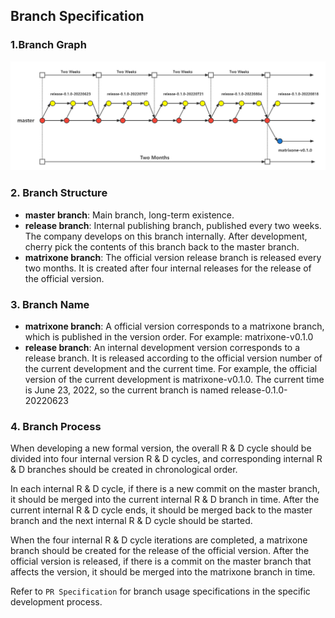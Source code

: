 ## Branch Specification

### 1.Branch Graph

![matrixone_glow](imgs/matrixone_flow.png)

### 2. Branch Structure

- **master branch**: Main branch, long-term existence.
- **release branch**: Internal publishing branch, published every two weeks. The company develops on this branch internally. After development, cherry pick the contents of this branch back to the master branch.
- **matrixone branch**: The official version release branch is released every two months. It is created after four internal releases for the release of the official version.

### 3. Branch Name

- **matrixone branch**: A official version corresponds to a matrixone branch, which is published in the version order. For example: matrixone-v0.1.0
- **release branch**: An internal development version corresponds to a release branch. It is released according to the official version number of the current development and the current time. For example, the official version of the current development is matrixone-v0.1.0. The current time is June 23, 2022, so the current branch is named release-0.1.0-20220623

### 4. Branch Process

When developing a new formal version, the overall R & D cycle should be divided into four internal version R & D cycles, and corresponding internal R & D branches should be created in chronological order.

In each internal R &amp; D cycle, if there is a new commit on the master branch, it should be merged into the current internal R &amp; D branch in time. After the current internal R &amp; D cycle ends, it should be merged back to the master branch and the next internal R &amp; D cycle should be started.

When the four internal R &amp; D cycle iterations are completed, a matrixone branch should be created for the release of the official version. After the official version is released, if there is a commit on the master branch that affects the version, it should be merged into the matrixone branch in time.

Refer to `PR Specification` for branch usage specifications in the specific development process.